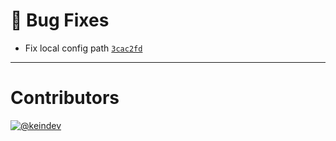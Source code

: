 # :bug: Bug Fixes

- Fix local config path [`3cac2fd`](https://github.com/keindev/standard-shared-config/commit/3cac2fd5fb9b6adb07abf6a474c4613b27a72773)

---

# Contributors

[![@keindev](https://avatars.githubusercontent.com/u/4527292?v=4&s=40)](https://github.com/keindev)
